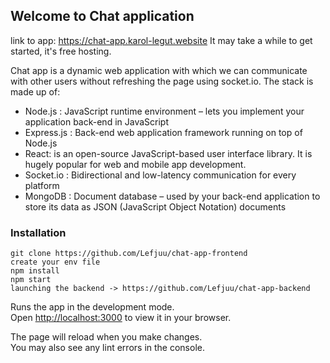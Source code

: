 ## Welcome to Chat application

link to app: https://chat-app.karol-legut.website
It may take a while to get started, it's free hosting.

Chat app is a dynamic web application with which we can communicate with other users without refreshing the page using socket.io. The stack is made up of:

- Node.js : JavaScript runtime environment – lets you implement your application back-end in JavaScript
- Express.js : Back-end web application framework running on top of Node.js
- React:  is an open-source JavaScript-based user interface library. It is hugely popular for web and mobile app development.
- Socket.io : Bidirectional and low-latency communication for every platform
- MongoDB : Document database – used by your back-end application to store its data as JSON (JavaScript Object Notation) documents

### Installation

```
git clone https://github.com/Lefjuu/chat-app-frontend
create your env file
npm install
npm start 
launching the backend -> https://github.com/Lefjuu/chat-app-backend
```

Runs the app in the development mode.\
Open [http://localhost:3000](http://localhost:3000) to view it in your browser.

The page will reload when you make changes.\
You may also see any lint errors in the console.

